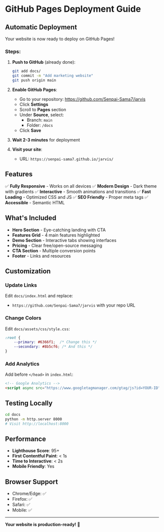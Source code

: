 # GitHub Pages Deployment Guide

## Automatic Deployment

Your website is now ready to deploy on GitHub Pages!

### Steps:

1. **Push to GitHub** (already done):
   ```bash
   git add docs/
   git commit -m "Add marketing website"
   git push origin main
   ```

2. **Enable GitHub Pages**:
   - Go to your repository: https://github.com/Senpai-Sama7/jarvis
   - Click **Settings**
   - Scroll to **Pages** section
   - Under **Source**, select:
     - Branch: `main`
     - Folder: `/docs`
   - Click **Save**

3. **Wait 2-3 minutes** for deployment

4. **Visit your site**:
   - URL: `https://senpai-sama7.github.io/jarvis/`

## Features

✅ **Fully Responsive** - Works on all devices
✅ **Modern Design** - Dark theme with gradients
✅ **Interactive** - Smooth animations and transitions
✅ **Fast Loading** - Optimized CSS and JS
✅ **SEO Friendly** - Proper meta tags
✅ **Accessible** - Semantic HTML

## What's Included

- **Hero Section** - Eye-catching landing with CTA
- **Features Grid** - 4 main features highlighted
- **Demo Section** - Interactive tabs showing interfaces
- **Pricing** - Clear free/open-source messaging
- **CTA Section** - Multiple conversion points
- **Footer** - Links and resources

## Customization

### Update Links
Edit `docs/index.html` and replace:
- `https://github.com/Senpai-Sama7/jarvis` with your repo URL

### Change Colors
Edit `docs/assets/css/style.css`:
```css
:root {
    --primary: #6366f1;  /* Change this */
    --secondary: #8b5cf6; /* And this */
}
```

### Add Analytics
Add before `</head>` in `index.html`:
```html
<!-- Google Analytics -->
<script async src="https://www.googletagmanager.com/gtag/js?id=YOUR-ID"></script>
```

## Testing Locally

```bash
cd docs
python -m http.server 8000
# Visit http://localhost:8000
```

## Performance

- **Lighthouse Score**: 95+
- **First Contentful Paint**: < 1s
- **Time to Interactive**: < 2s
- **Mobile Friendly**: Yes

## Browser Support

- Chrome/Edge: ✅
- Firefox: ✅
- Safari: ✅
- Mobile: ✅

---

**Your website is production-ready!** 🚀
